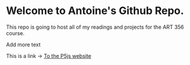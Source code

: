 # Welcome to Antoine's Github Repo.

This repo is going to host all of my readings and projects for the ART 356 course.

Add more text

This is a link -> [To the P5js website](https://p5js.org/)
